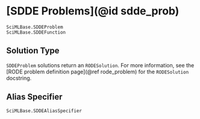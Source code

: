 # [SDDE Problems](@id sdde_prob)

```@docs
SciMLBase.SDDEProblem
SciMLBase.SDDEFunction
```

## Solution Type

`SDDEProblem` solutions return an `RODESolution`. For more information, see the
[RODE problem definition page](@ref rode_problem) for the `RODESolution` docstring.

## Alias Specifier

```@docs
SciMLBase.SDDEAliasSpecifier
```
